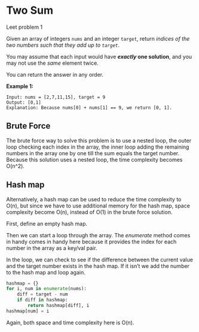 # Two Sum

Leet problem 1

Given an array of integers `nums` and an integer `target`, return *indices of the two numbers such that they add up to `target`*.

You may assume that each input would have ***exactly* one solution**, and you may not use the *same* element twice.

You can return the answer in any order.

**Example 1:**

```
Input: nums = [2,7,11,15], target = 9
Output: [0,1]
Explanation: Because nums[0] + nums[1] == 9, we return [0, 1].

```

## Brute Force

The brute force way to solve this problem is to use a nested loop, the outer loop checking each index in the array, the inner loop adding the remaining numbers in the array one by one till the sum equals the target number. Because this solution uses a nested loop, the time complexity becomes O(n^2). 

## Hash map

Alternatively, a hash map can be used to reduce the time complexity to O(n), but since we have to use additional memory for the hash map, space complexity become O(n), instead of O(1) in the brute force solution.

First, define an empty hash map.

Then we can start a loop through the array. The *enumerate* method comes in handy comes in handy here because it provides the index for each number in the array as a key/val pair.

In the loop, we can check to see if the difference between the current value and the target number exists in the hash map. If it isn’t we add the number to the hash map and loop again.

```python
hashmap = {}
for i, num in enumerate(nums):
	diff = target - num
	if diff in hashmap:
		return hashmap[diff], i
hashmap[num] = i
```

Again, both space and time complexity here is O(n).
